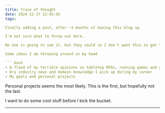 ```yaml
---
title: Train of thought
date: 2024-12-17 22:45:43
tags:

Finally adding a post, after ~3 months of having this blog up.

I'm not sure what to throw out here.

No one is going to see it, but they could so I don't want this to get too personal.

Some ideas I am throwing around in my head

``` bash
- A flood of my terrible opinions on tabletop RPGs, running games and game design
- Dry industry news and domain knowledge I pick up during my career
- My goals and personal projects
```

Personal projects seems the most likely. This is the first, but hopefully not the last.

I want to do some cool stuff before I kick the bucket.

---
```

